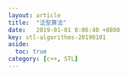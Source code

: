 ```yaml
---
layout: article
title:  "泛型算法"
date:   2019-01-01 8:06:40 +0800
key: stl-algorithms-20190101
aside:
  toc: true
category: [c++, STL]
---
```

